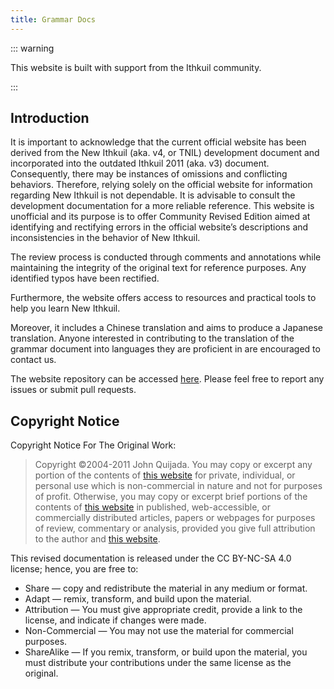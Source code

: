 ```yaml
---
title: Grammar Docs
---
```


::: warning

This website is built with support from the Ithkuil community.

:::

## Introduction

It is important to acknowledge that the current official website has been derived from the New Ithkuil (aka. v4, or TNIL) development document and incorporated into the outdated Ithkuil 2011 (aka. v3) document. Consequently, there may be instances of omissions and conflicting behaviors. Therefore, relying solely on the official website for information regarding New Ithkuil is not dependable. It is advisable to consult the development documentation for a more reliable reference. This website is unofficial and its purpose is to offer Community Revised Edition aimed at identifying and rectifying errors in the official website’s descriptions and inconsistencies in the behavior of New Ithkuil.

The review process is conducted through comments and annotations while maintaining the integrity of the original text for reference purposes. Any identified typos have been rectified.

Furthermore, the website offers access to resources and practical tools to help you learn New Ithkuil.

Moreover, it includes a Chinese translation and aims to produce a Japanese translation. Anyone interested in contributing to the translation of the grammar document into languages they are proficient in are encouraged to contact us.

The website repository can be accessed [here](https://github.com/yuorb/yuorb.github.io). Please feel free to report any issues or submit pull requests.

## Copyright Notice

Copyright Notice For The Original Work:

> Copyright ©2004-2011 John Quijada. You may copy or excerpt any portion of the contents of [this website](http://ithkuil.net/) for private, individual, or personal use which is non-commercial in nature and not for purposes of profit. Otherwise, you may copy or excerpt brief portions of the contents of [this website](http://ithkuil.net/) in published, web-accessible, or commercially distributed articles, papers or webpages for purposes of review, commentary or analysis, provided you give full attribution to the author and [this website](http://ithkuil.net/).

This revised documentation is released under the CC BY-NC-SA 4.0 license; hence, you are free to:

* Share — copy and redistribute the material in any medium or format.
* Adapt — remix, transform, and build upon the material.
* Attribution — You must give appropriate credit, provide a link to the license, and indicate if changes were made.
* Non-Commercial — You may not use the material for commercial purposes.
* ShareAlike — If you remix, transform, or build upon the material, you must distribute your contributions under the same license as the original.